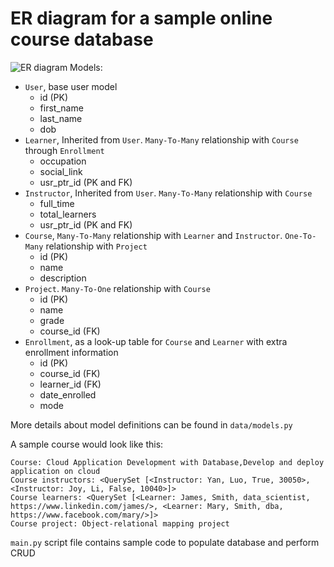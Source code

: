 # ER diagram for a sample online course database
![ER diagram](https://github.com/ibm-developer-skills-network/gwmom-cad7-django-orm/blob/master/images/orm.png)
Models:
- `User`, base user model
    * id (PK)
    * first_name
    * last_name
    * dob
- `Learner`, Inherited from `User`. `Many-To-Many` relationship 
with `Course` through `Enrollment`
    * occupation
    * social_link
    * usr_ptr_id (PK and FK)
- `Instructor`, Inherited from `User`. `Many-To-Many` relationship 
with `Course`
    * full_time
    * total_learners
    * usr_ptr_id (PK and FK)
- `Course`, `Many-To-Many` relationship with `Learner` and 
`Instructor`. `One-To-Many` relationship with `Project`
    * id (PK)
    * name
    * description
- `Project`. `Many-To-One` relationship with `Course`
    * id (PK)
    * name
    * grade
    * course_id (FK)
- `Enrollment`, as a look-up table for `Course` and `Learner` with
extra enrollment information
    * id (PK)
    * course_id (FK)
    * learner_id (FK)
    * date_enrolled
    * mode

More details about model definitions can be found in `data/models.py`

A sample course would look like this:
```
Course: Cloud Application Development with Database,Develop and deploy application on cloud
Course instructors: <QuerySet [<Instructor: Yan, Luo, True, 30050>, <Instructor: Joy, Li, False, 10040>]>
Course learners: <QuerySet [<Learner: James, Smith, data_scientist, https://www.linkedin.com/james/>, <Learner: Mary, Smith, dba, https://www.facebook.com/mary/>]>
Course project: Object-relational mapping project
```


`main.py` script file contains sample code to populate database and perform CRUD
